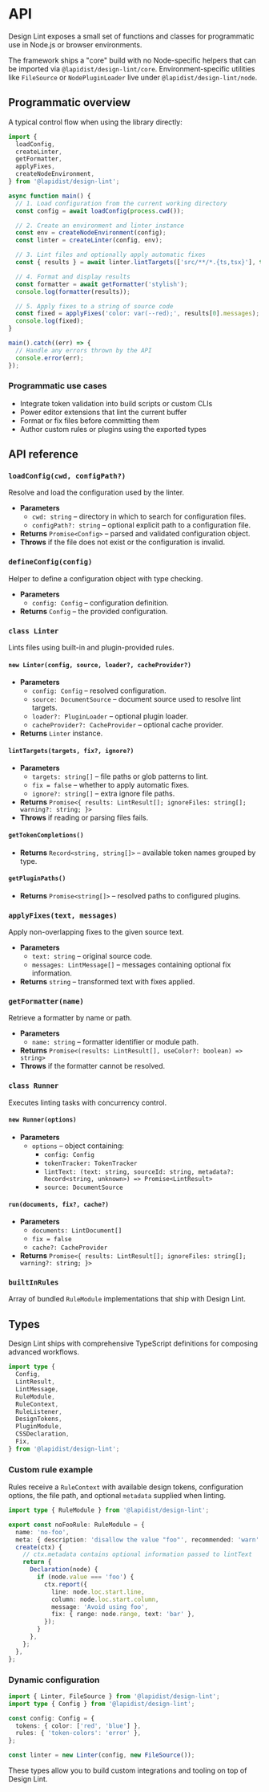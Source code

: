 # API

Design Lint exposes a small set of functions and classes for programmatic use in Node.js or browser environments.

The framework ships a "core" build with no Node-specific helpers that can be imported via `@lapidist/design-lint/core`.
Environment-specific utilities like `FileSource` or `NodePluginLoader` live under `@lapidist/design-lint/node`.

## Programmatic overview

A typical control flow when using the library directly:

```ts
import {
  loadConfig,
  createLinter,
  getFormatter,
  applyFixes,
  createNodeEnvironment,
} from '@lapidist/design-lint';

async function main() {
  // 1. Load configuration from the current working directory
  const config = await loadConfig(process.cwd());

  // 2. Create an environment and linter instance
  const env = createNodeEnvironment(config);
  const linter = createLinter(config, env);

  // 3. Lint files and optionally apply automatic fixes
  const { results } = await linter.lintTargets(['src/**/*.{ts,tsx}'], true);

  // 4. Format and display results
  const formatter = await getFormatter('stylish');
  console.log(formatter(results));

  // 5. Apply fixes to a string of source code
  const fixed = applyFixes('color: var(--red);', results[0].messages);
  console.log(fixed);
}

main().catch((err) => {
  // Handle any errors thrown by the API
  console.error(err);
});
```

### Programmatic use cases

- Integrate token validation into build scripts or custom CLIs
- Power editor extensions that lint the current buffer
- Format or fix files before committing them
- Author custom rules or plugins using the exported types

## API reference

### `loadConfig(cwd, configPath?)`

Resolve and load the configuration used by the linter.

- **Parameters**
  - `cwd: string` – directory in which to search for configuration files.
  - `configPath?: string` – optional explicit path to a configuration file.
- **Returns** `Promise<Config>` – parsed and validated configuration object.
- **Throws** if the file does not exist or the configuration is invalid.

### `defineConfig(config)`

Helper to define a configuration object with type checking.

- **Parameters**
  - `config: Config` – configuration definition.
- **Returns** `Config` – the provided configuration.

### `class Linter`

Lints files using built-in and plugin-provided rules.

#### `new Linter(config, source, loader?, cacheProvider?)`

- **Parameters**
  - `config: Config` – resolved configuration.
  - `source: DocumentSource` – document source used to resolve lint targets.
  - `loader?: PluginLoader` – optional plugin loader.
  - `cacheProvider?: CacheProvider` – optional cache provider.
- **Returns** `Linter` instance.

#### `lintTargets(targets, fix?, ignore?)`

- **Parameters**
  - `targets: string[]` – file paths or glob patterns to lint.
  - `fix = false` – whether to apply automatic fixes.
  - `ignore?: string[]` – extra ignore file paths.
- **Returns** `Promise<{ results: LintResult[]; ignoreFiles: string[]; warning?: string; }>`
- **Throws** if reading or parsing files fails.

#### `getTokenCompletions()`

- **Returns** `Record<string, string[]>` – available token names grouped by type.

#### `getPluginPaths()`

- **Returns** `Promise<string[]>` – resolved paths to configured plugins.

### `applyFixes(text, messages)`

Apply non-overlapping fixes to the given source text.

- **Parameters**
  - `text: string` – original source code.
  - `messages: LintMessage[]` – messages containing optional fix information.
- **Returns** `string` – transformed text with fixes applied.

### `getFormatter(name)`

Retrieve a formatter by name or path.

- **Parameters**
  - `name: string` – formatter identifier or module path.
- **Returns** `Promise<(results: LintResult[], useColor?: boolean) => string>`
- **Throws** if the formatter cannot be resolved.

### `class Runner`

Executes linting tasks with concurrency control.

#### `new Runner(options)`

- **Parameters**
  - `options` – object containing:
    - `config: Config`
    - `tokenTracker: TokenTracker`
    - `lintText: (text: string, sourceId: string, metadata?: Record<string, unknown>) => Promise<LintResult>`
    - `source: DocumentSource`

#### `run(documents, fix?, cache?)`

- **Parameters**
  - `documents: LintDocument[]`
  - `fix = false`
  - `cache?: CacheProvider`
- **Returns** `Promise<{ results: LintResult[]; ignoreFiles: string[]; warning?: string; }>`

### `builtInRules`

Array of bundled `RuleModule` implementations that ship with Design Lint.

## Types

Design Lint ships with comprehensive TypeScript definitions for composing advanced workflows.

```ts
import type {
  Config,
  LintResult,
  LintMessage,
  RuleModule,
  RuleContext,
  RuleListener,
  DesignTokens,
  PluginModule,
  CSSDeclaration,
  Fix,
} from '@lapidist/design-lint';
```

### Custom rule example

Rules receive a `RuleContext` with available design tokens, configuration options, the file path, and optional `metadata` supplied when linting.

```ts
import type { RuleModule } from '@lapidist/design-lint';

export const noFooRule: RuleModule = {
  name: 'no-foo',
  meta: { description: 'disallow the value "foo"', recommended: 'warn' },
  create(ctx) {
    // ctx.metadata contains optional information passed to lintText
    return {
      Declaration(node) {
        if (node.value === 'foo') {
          ctx.report({
            line: node.loc.start.line,
            column: node.loc.start.column,
            message: 'Avoid using foo',
            fix: { range: node.range, text: 'bar' },
          });
        }
      },
    };
  },
};
```

### Dynamic configuration

```ts
import { Linter, FileSource } from '@lapidist/design-lint';
import type { Config } from '@lapidist/design-lint';

const config: Config = {
  tokens: { color: ['red', 'blue'] },
  rules: { 'token-colors': 'error' },
};

const linter = new Linter(config, new FileSource());
```

These types allow you to build custom integrations and tooling on top of Design Lint.

